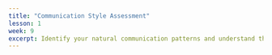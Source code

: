 ```yaml
---
title: "Communication Style Assessment"
lesson: 1
week: 9
excerpt: Identify your natural communication patterns and understand their impact.
---
```

